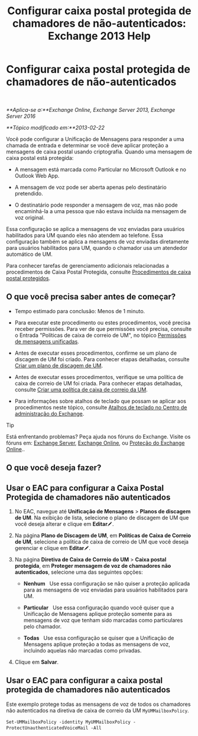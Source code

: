 ﻿---
title: 'Configurar caixa postal protegida de chamadores de não-autenticados: Exchange 2013 Help'
TOCTitle: Configurar caixa postal protegida de chamadores de não-autenticados
ms:assetid: 106bfa0a-a0fa-4a1b-bd59-4b6df1d0d61d
ms:mtpsurl: https://technet.microsoft.com/pt-br/library/Dd335098(v=EXCHG.150)
ms:contentKeyID: 52058368
ms.date: 05/22/2018
mtps_version: v=EXCHG.150
ms.translationtype: MT
---

# Configurar caixa postal protegida de chamadores de não-autenticados

 

_**Aplica-se a:**Exchange Online, Exchange Server 2013, Exchange Server 2016_

_**Tópico modificado em:**2013-02-22_

Você pode configurar a Unificação de Mensagens para responder a uma chamada de entrada e determinar se você deve aplicar proteção a mensagens de caixa postal usando criptografia. Quando uma mensagem de caixa postal está protegida:

  - A mensagem está marcada como Particular no Microsoft Outlook e no Outlook Web App.

  - A mensagem de voz pode ser aberta apenas pelo destinatário pretendido.

  - O destinatário pode responder a mensagem de voz, mas não pode encaminhá-la a uma pessoa que não estava incluída na mensagem de voz original.

Essa configuração se aplica a mensagens de voz enviadas para usuários habilitados para UM quando eles não atendem ao telefone. Essa configuração também se aplica a mensagens de voz enviadas diretamente para usuários habilitados para UM, quando o chamador usa um atendedor automático de UM.

Para conhecer tarefas de gerenciamento adicionais relacionadas a procedimentos de Caixa Postal Protegida, consulte [Procedimentos de caixa postal protegidos](protected-voice-mail-procedures-exchange-2013-help.md).

## O que você precisa saber antes de começar?

  - Tempo estimado para conclusão: Menos de 1 minuto.

  - Para executar este procedimento ou estes procedimentos, você precisa receber permissões. Para ver de que permissões você precisa, consulte o Entrada "Políticas de caixa de correio de UM", no tópico [Permissões de mensagens unificadas](unified-messaging-permissions-exchange-2013-help.md).

  - Antes de executar esses procedimentos, confirme se um plano de discagem de UM foi criado. Para conhecer etapas detalhadas, consulte [Criar um plano de discagem de UM](create-a-um-dial-plan-exchange-2013-help.md).

  - Antes de executar esses procedimentos, verifique se uma política de caixa de correio de UM foi criada. Para conhecer etapas detalhadas, consulte [Criar uma política de caixa de correio da UM](create-a-um-mailbox-policy-exchange-2013-help.md).

  - Para informações sobre atalhos de teclado que possam se aplicar aos procedimentos neste tópico, consulte [Atalhos de teclado no Centro de administração do Exchange](keyboard-shortcuts-in-the-exchange-admin-center-exchange-online-protection-help.md).


> [!TIP]
> Está enfrentando problemas? Peça ajuda nos fóruns do Exchange. Visite os fóruns em: <A href="https://go.microsoft.com/fwlink/p/?linkid=60612">Exchange Server</A>, <A href="https://go.microsoft.com/fwlink/p/?linkid=267542">Exchange Online</A>, ou <A href="https://go.microsoft.com/fwlink/p/?linkid=285351">Proteção do Exchange Online</A>..



## O que você deseja fazer?

## Usar o EAC para configurar a Caixa Postal Protegida de chamadores não autenticados

1.  No EAC, navegue até **Unificação de Mensagens** \> **Planos de discagem de UM**. Na exibição de lista, selecione o plano de discagem de UM que você deseja alterar e clique em **Editar**![Ícone de edição](images/JJ218640.6f53ccb2-1f13-4c02-bea0-30690e6ea71d(EXCHG.150).gif "Ícone de edição").

2.  Na página **Plano de Discagem de UM**, em **Políticas de Caixa de Correio de UM**, selecione a política de caixa de correio de UM que você deseja gerenciar e clique em **Editar**![Ícone de edição](images/JJ218640.6f53ccb2-1f13-4c02-bea0-30690e6ea71d(EXCHG.150).gif "Ícone de edição").

3.  Na página **Diretiva de Caixa de Correio do UM** \> **Caixa postal protegida**, em **Proteger mensagem de voz de chamadores não autenticados**, selecione uma das seguintes opções:
    
      - **Nenhum**   Use essa configuração se não quiser a proteção aplicada para as mensagens de voz enviadas para usuários habilitados para UM.
    
      - **Particular**   Use essa configuração quando você quiser que a Unificação de Mensagens aplique proteção somente para as mensagens de voz que tenham sido marcadas como particulares pelo chamador.
    
      - **Todas**   Use essa configuração se quiser que a Unificação de Mensagens aplique proteção a todas as mensagens de voz, incluindo aquelas não marcadas como privadas.

4.  Clique em **Salvar**.

## Usar o EAC para configurar a caixa postal protegida de chamadores não autenticados

Este exemplo protege todas as mensagens de voz de todos os chamadores não autenticados na diretiva de caixa de correio da UM `MyUMMailboxPolicy`.

    Set-UMMailboxPolicy -identity MyUMMailboxPolicy -ProtectUnauthenticatedVoiceMail -All

